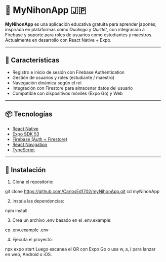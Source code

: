 # 📱 MyNihonApp 🇯🇵

**MyNihonApp** es una aplicación educativa gratuita para aprender japonés, inspirada en plataformas como *Duolingo* y *Quizlet*, con integración a Firebase y soporte para roles de usuarios como estudiantes y maestros. Actualmente en desarrollo con React Native + Expo.

---

## 🚀 Características

- Registro e inicio de sesión con Firebase Authentication
- Gestión de usuarios y roles (estudiante / maestro)
- Navegación dinámica según el rol
- Integración con Firestore para almacenar datos del usuario
- Compatible con dispositivos móviles (Expo Go) y Web

---

## 📦 Tecnologías

- [React Native](https://reactnative.dev/)
- [Expo SDK 53](https://docs.expo.dev/)
- [Firebase (Auth + Firestore)](https://firebase.google.com/)
- [React Navigation](https://reactnavigation.org/)
- [TypeScript](https://www.typescriptlang.org/)

---

## 🔧 Instalación

1. Clona el repositorio:

git clone https://github.com/CarlosEd1702/myNihonApp.git
cd myNihonApp

2. Instala las dependencias:

npm install

3. Crea un archivo .env basado en el .env.example:

cp .env.example .env

4. Ejecuta el proyecto:

npx expo start
Luego escanea el QR con Expo Go o usa w, a, i para lanzar en web, Android o iOS.
